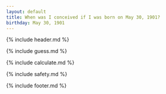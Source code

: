```yaml
---
layout: default
title: When was I conceived if I was born on May 30, 1901?
birthday: May 30, 1901
---
```


{% include header.md %}

{% include guess.md %}

{% include calculate.md %}

{% include safety.md %}

{% include footer.md %}



